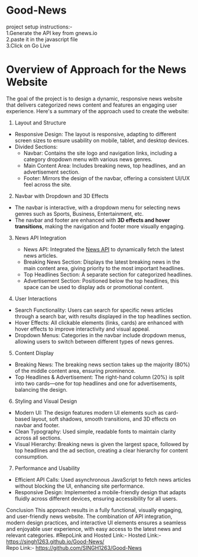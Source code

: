 # Good-News
 project setup instructions:-  
   1.Generate the API key from gnews.io  
   2.paste it in the javascript file   
   3.Click on Go Live  

   # Overview of Approach for the News Website

The goal of the project is to design a dynamic, responsive news website that delivers categorized news content and features an engaging user experience. Here's a summary of the approach used to create the website:

 1. Layout and Structure
   - Responsive Design: The layout is responsive, adapting to different screen sizes to ensure usability on mobile, tablet, and desktop devices.
   - Divided Sections:
     - Navbar: Contains the site logo and navigation links, including a category dropdown menu with various news genres.
     - Main Content Area: Includes breaking news, top headlines, and an advertisement section.
     - Footer: Mirrors the design of the navbar, offering a consistent UI/UX feel across the site.
   
 2. Navbar with Dropdown and 3D Effects
   - The navbar is interactive, with a dropdown menu for selecting news genres such as Sports, Business, Entertainment, etc.
   - The navbar and footer are enhanced with **3D effects and hover transitions**, making the navigation and footer more visually engaging.

3. News API Integration
   - News API: Integrated the [News API](https://gnews.io) to dynamically fetch the latest news articles.
   - Breaking News Section: Displays the latest breaking news in the main content area, giving priority to the most important headlines.
   - Top Headlines Section: A separate section for categorized headlines.
   - Advertisement Section: Positioned below the top headlines, this space can be used to display ads or promotional content.

 4. User Interactions
   - Search Functionality: Users can search for specific news articles through a search bar, with results displayed in the top headlines section.
   - Hover Effects: All clickable elements (links, cards) are enhanced with hover effects to improve interactivity and visual appeal.
   - Dropdown Menus: Categories in the navbar include dropdown menus, allowing users to switch between different types of news genres.

 5. Content Display
   - Breaking News: The breaking news section takes up the majority (80%) of the middle content area, ensuring prominence.
   - Top Headlines & Advertisement: The right-hand column (20%) is split into two cards—one for top headlines and one for advertisements, balancing the design.

 6. Styling and Visual Design
   - Modern UI: The design features modern UI elements such as card-based layout, soft shadows, smooth transitions, and 3D effects on navbar and footer.
   - Clean Typography: Used simple, readable fonts to maintain clarity across all sections.
   - Visual Hierarchy: Breaking news is given the largest space, followed by top headlines and the ad section, creating a clear hierarchy for content consumption.

 7. Performance and Usability
   - Efficient API Calls: Used asynchronous JavaScript to fetch news articles without blocking the UI, enhancing site performance.
   - Responsive Design: Implemented a mobile-friendly design that adapts fluidly across different devices, ensuring accessibility for all users.

 Conclusion
This approach results in a fully functional, visually engaging, and user-friendly news website. The combination of API integration, modern design practices, and interactive UI elements ensures a seamless and enjoyable user experience, with easy access to the latest news and relevant categories. 
 #RepoLink and Hosted Link:-
Hosted Link:- https://singh1263.github.io/Good-News/  
Repo Link:- https://github.com/SINGH1263/Good-News
 
